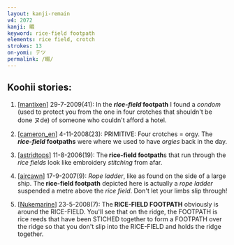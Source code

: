 ```yaml
---
layout: kanji-remain
v4: 2072
kanji: 畷
keyword: rice-field footpath
elements: rice field, crotch
strokes: 13
on-yomi: テツ
permalink: /畷/
---
```


## Koohii stories: 

1) [<a href="http://kanji.koohii.com/profile/mantixen">mantixen</a>] 29-7-2009(41): In the <strong><em>rice-field</em> footpath</strong> I found a <em>condom</em> (used to protect you from the one in four crotches that shouldn&#039;t be done ヌde) of someone who couldn&#039;t afford a hotel.

2) [<a href="http://kanji.koohii.com/profile/cameron_en">cameron_en</a>] 4-11-2008(23): PRIMITIVE: Four crotches = orgy. The <strong><em>rice-field</em> footpaths</strong> were where we used to have <em>orgies</em> back in the day.

3) [<a href="http://kanji.koohii.com/profile/astridtops">astridtops</a>] 11-8-2006(19): The<strong> rice-field footpath</strong>s that run through the <em>rice fields</em> look like embroidery <em>stitching</em> from afar.

4) [<a href="http://kanji.koohii.com/profile/aircawn">aircawn</a>] 17-9-2007(9): <em>Rope ladder</em>, like as found on the side of a large ship. The<strong> rice-field footpath</strong> depicted here is actually a <em>rope ladder</em> suspended a metre above the <em>rice field</em>. Don&#039;t let your limbs slip through!

5) [<a href="http://kanji.koohii.com/profile/Nukemarine">Nukemarine</a>] 23-5-2008(7): The<strong> RICE-FIELD FOOTPATH</strong> obviously is around the RICE-FIELD. You&#039;ll see that on the ridge, the FOOTPATH is rice reeds that have been STICHED together to form a FOOTPATH over the ridge so that you don&#039;t slip into the RICE-FIELD and holds the ridge together.

